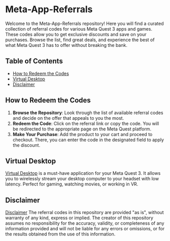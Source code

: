 # Meta-App-Referrals

Welcome to the Meta-App-Referrals repository! Here you will find a curated collection of referral codes for various Meta Quest 3 apps and games. These codes allow you to get exclusive discounts and save on your purchases. Browse the list, find great deals, and experience the best of what Meta Quest 3 has to offer without breaking the bank.

## Table of Contents
- [How to Redeem the Codes](#how-to-redeem-the-codes)
- [Virtual Desktop](#virtual-desktop)
- [Disclaimer](#disclaimer)

## How to Redeem the Codes

1. **Browse the Repository**: Look through the list of available referral codes and decide on the offer that appeals to you the most.
2. **Redeem the Code**: Click on the referral link or copy the code. You will be redirected to the appropriate page on the Meta Quest platform.
3. **Make Your Purchase**: Add the product to your cart and proceed to checkout. There, you can enter the code in the designated field to apply the discount.

## Virtual Desktop

[Virtual Desktop](https://farlezz.de) is a must-have application for your Meta Quest 3. It allows you to wirelessly stream your desktop computer to your headset with low latency. Perfect for gaming, watching movies, or working in VR.


## Disclaimer

[Disclaimer](#disclaimer) The referral codes in this repository are provided "as is", without warranty of any kind, express or implied. The creator of this repository assumes no responsibility for the accuracy, validity, or completeness of any information provided and will not be liable for any errors or omissions, or for the results obtained from the use of this information.
